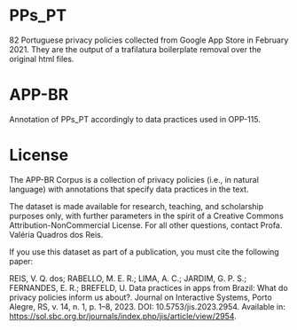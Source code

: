 # PPs_PT
82 Portuguese privacy policies collected from Google App Store in February 2021. They are the output of a trafilatura boilerplate removal over the original html files.

# APP-BR
Annotation of PPs_PT accordingly to data practices used in OPP-115.

# License

The APP-BR Corpus is a collection of privacy policies (i.e., in natural language) with annotations that specify data practices in the text. 

The dataset is made available for research, teaching, and scholarship purposes only, with further parameters in the spirit of a Creative Commons Attribution-NonCommercial License. For all other questions, contact Profa. Valéria Quadros dos Reis.

If you use this dataset as part of a publication, you must cite the following paper:

REIS, V. Q. dos; RABELLO, M. E. R.; LIMA, A. C.; JARDIM, G. P. S.; FERNANDES, E. R.; BREFELD, U. Data practices in apps from Brazil: What do privacy policies inform us about?. Journal on Interactive Systems, Porto Alegre, RS, v. 14, n. 1, p. 1–8, 2023. DOI: 10.5753/jis.2023.2954. Available in: https://sol.sbc.org.br/journals/index.php/jis/article/view/2954. 

